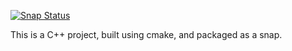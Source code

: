 [![Snap Status](https://build.snapcraft.io/badge/harleyday/CLion-test-project.svg)](https://build.snapcraft.io/user/harleyday/CLion-test-project)

This is a C++ project, built using cmake, and packaged as a snap.

